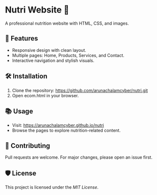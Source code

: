 # Nutri Website 🌿
A professional nutrition website with HTML, CSS, and images.

## 🚀 Features
- Responsive design with clean layout.
- Multiple pages: Home, Products, Services, and Contact.
- Interactive navigation and stylish visuals.

## 🛠 Installation
1. Clone the repository: https://github.com/arunachalamcyber/nutri.git
2. Open ecom.html in your browser.

## 📚 Usage
- Visit: https://arunachalamcyber.github.io/nutri
- Browse the pages to explore nutrition-related content.

## 🤝 Contributing
Pull requests are welcome. For major changes, please open an issue first.

## 🛡 License
This project is licensed under the *MIT License*.
